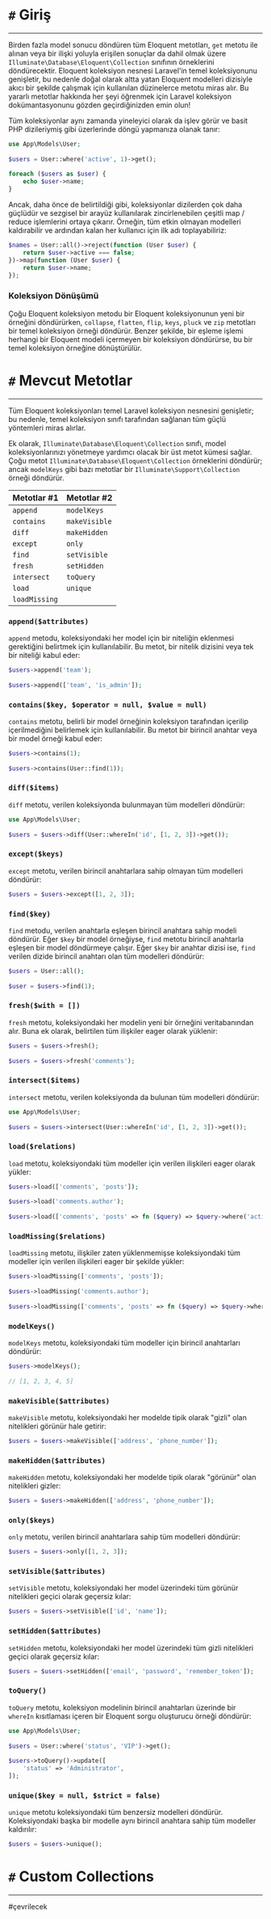 # `#` Giriş
---
Birden fazla model sonucu döndüren tüm Eloquent metotları, `get` metotu ile alınan veya bir ilişki yoluyla erişilen sonuçlar da dahil olmak üzere `Illuminate\Database\Eloquent\Collection` sınıfının örneklerini döndürecektir. Eloquent koleksiyon nesnesi Laravel'in temel koleksiyonunu genişletir, bu nedenle doğal olarak altta yatan Eloquent modelleri dizisiyle akıcı bir şekilde çalışmak için kullanılan düzinelerce metotu miras alır. Bu yararlı metotlar hakkında her şeyi öğrenmek için Laravel koleksiyon dokümantasyonunu gözden geçirdiğinizden emin olun! 

Tüm koleksiyonlar aynı zamanda yineleyici olarak da işlev görür ve basit PHP dizileriymiş gibi üzerlerinde döngü yapmanıza olanak tanır:

```php
use App\Models\User;
 
$users = User::where('active', 1)->get();
 
foreach ($users as $user) {
    echo $user->name;
}
```

Ancak, daha önce de belirtildiği gibi, koleksiyonlar dizilerden çok daha güçlüdür ve sezgisel bir arayüz kullanılarak zincirlenebilen çeşitli map / reduce işlemlerini ortaya çıkarır. Örneğin, tüm etkin olmayan modelleri kaldırabilir ve ardından kalan her kullanıcı için ilk adı toplayabiliriz:

```php
$names = User::all()->reject(function (User $user) {
    return $user->active === false;
})->map(function (User $user) {
    return $user->name;
});
```

### Koleksiyon Dönüşümü

Çoğu Eloquent koleksiyon metodu bir Eloquent koleksiyonunun yeni bir örneğini döndürürken, `collapse`, `flatten`, `flip`, `keys`, `pluck` ve `zip` metotları bir temel koleksiyon örneği döndürür. Benzer şekilde, bir eşleme işlemi herhangi bir Eloquent modeli içermeyen bir koleksiyon döndürürse, bu bir temel koleksiyon örneğine dönüştürülür.

# `#` Mevcut Metotlar
---
Tüm Eloquent koleksiyonları temel Laravel koleksiyon nesnesini genişletir; bu nedenle, temel koleksiyon sınıfı tarafından sağlanan tüm güçlü yöntemleri miras alırlar. 

Ek olarak, `Illuminate\Database\Eloquent\Collection` sınıfı, model koleksiyonlarınızı yönetmeye yardımcı olacak bir üst metot kümesi sağlar. Çoğu metot `Illuminate\Database\Eloquent\Collection` örneklerini döndürür; ancak `modelKeys` gibi bazı metotlar bir `Illuminate\Support\Collection` örneği döndürür.

| Metotlar #1 | Metotlar #2 |
| ----------- | ----------- |
| `append`      | `modelKeys`   |
| `contains`    | `makeVisible` |
| `diff`        | `makeHidden`  |
| `except`      | `only`        |
| `find`        | `setVisible`  |
| `fresh`       | `setHidden`   |
| `intersect`   | `toQuery`     |
| `load`        | `unique`      |
| `loadMissing` |             |

### `append($attributes)`

`append` metodu, koleksiyondaki her model için bir niteliğin eklenmesi gerektiğini belirtmek için kullanılabilir. Bu metot, bir nitelik dizisini veya tek bir niteliği kabul eder:

```php
$users->append('team');
 
$users->append(['team', 'is_admin']);
```

### `contains($key, $operator = null, $value = null)`

`contains` metotu, belirli bir model örneğinin koleksiyon tarafından içerilip içerilmediğini belirlemek için kullanılabilir. Bu metot bir birincil anahtar veya bir model örneği kabul eder:

```php
$users->contains(1);
 
$users->contains(User::find(1));
```

### `diff($items)`
`diff` metotu, verilen koleksiyonda bulunmayan tüm modelleri döndürür:

```php
use App\Models\User;
 
$users = $users->diff(User::whereIn('id', [1, 2, 3])->get());
```

### `except($keys)`
`except` metotu, verilen birincil anahtarlara sahip olmayan tüm modelleri döndürür:

```php
$users = $users->except([1, 2, 3]);
```

### `find($key)`
`find` metodu, verilen anahtarla eşleşen birincil anahtara sahip modeli döndürür. Eğer `$key` bir model örneğiyse, `find` metotu birincil anahtarla eşleşen bir model döndürmeye çalışır. Eğer `$key` bir anahtar dizisi ise, `find` verilen dizide birincil anahtarı olan tüm modelleri döndürür:

```php
$users = User::all();
 
$user = $users->find(1);
```

### `fresh($with = [])`
`fresh` metotu, koleksiyondaki her modelin yeni bir örneğini veritabanından alır. Buna ek olarak, belirtilen tüm ilişkiler eager olarak yüklenir:

```php
$users = $users->fresh();
 
$users = $users->fresh('comments');
```

### `intersect($items)`
`intersect` metotu, verilen koleksiyonda da bulunan tüm modelleri döndürür:

```php
use App\Models\User;
 
$users = $users->intersect(User::whereIn('id', [1, 2, 3])->get());
```

### `load($relations)`
`load` metotu, koleksiyondaki tüm modeller için verilen ilişkileri eager olarak yükler:

```php
$users->load(['comments', 'posts']);
 
$users->load('comments.author');
 
$users->load(['comments', 'posts' => fn ($query) => $query->where('active', 1)]);
```

### `loadMissing($relations)`
`loadMissing` metotu, ilişkiler zaten yüklenmemişse koleksiyondaki tüm modeller için verilen ilişkileri eager bir şekilde yükler:

```php
$users->loadMissing(['comments', 'posts']);
 
$users->loadMissing('comments.author');
 
$users->loadMissing(['comments', 'posts' => fn ($query) => $query->where('active', 1)]);
```

### `modelKeys()`
`modelKeys` metotu, koleksiyondaki tüm modeller için birincil anahtarları döndürür:

```php
$users->modelKeys();
 
// [1, 2, 3, 4, 5]
```

### `makeVisible($attributes)`
`makeVisible` metotu, koleksiyondaki her modelde tipik olarak "gizli" olan nitelikleri görünür hale getirir:

```php
$users = $users->makeVisible(['address', 'phone_number']);
```

### `makeHidden($attributes)`
`makeHidden` metotu, koleksiyondaki her modelde tipik olarak "görünür" olan nitelikleri gizler:

```php
$users = $users->makeHidden(['address', 'phone_number']);
```

### `only($keys)`
`only` metotu, verilen birincil anahtarlara sahip tüm modelleri döndürür:

```php
$users = $users->only([1, 2, 3]);
```

### `setVisible($attributes)`
`setVisible` metotu, koleksiyondaki her model üzerindeki tüm görünür nitelikleri geçici olarak geçersiz kılar:

```php
$users = $users->setVisible(['id', 'name']);
```

### `setHidden($attributes)`
`setHidden` metotu, koleksiyondaki her model üzerindeki tüm gizli nitelikleri geçici olarak geçersiz kılar:

```php
$users = $users->setHidden(['email', 'password', 'remember_token']);
```

### `toQuery()`
`toQuery` metotu, koleksiyon modelinin birincil anahtarları üzerinde bir `whereIn` kısıtlaması içeren bir Eloquent sorgu oluşturucu örneği döndürür:

```php
use App\Models\User;
 
$users = User::where('status', 'VIP')->get();
 
$users->toQuery()->update([
    'status' => 'Administrator',
]);
```

### `unique($key = null, $strict = false)`
`unique` metotu koleksiyondaki tüm benzersiz modelleri döndürür. Koleksiyondaki başka bir modelle aynı birincil anahtara sahip tüm modeller kaldırılır:

```php
$users = $users->unique();
```

# `#` Custom Collections
---
#çevrilecek 